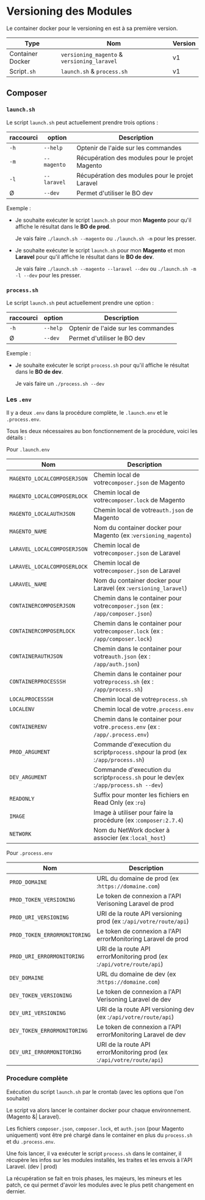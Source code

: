 # Versioning des Modules

Le container docker pour le versioning en est à sa première version.


| Type             | Nom                                         | Version |
| ---------------- | ------------------------------------------- | ------- |
| Container Docker | `versioning_magento` & `versioning_laravel` | v1      |
| Script`.sh`      | `launch.sh` & `process.sh`                  | v1      |

## Composer

### `launch.sh`

Le script `launch.sh` peut actuellement prendre trois options :


| raccourci | option      | Description                                       |
| --------- | ----------- | ------------------------------------------------- |
| `-h`      | `--help`    | Optenir de l'aide sur les commandes               |
| `-m`      | `--magento` | Récupération des modules pour le projet Magento   |
| `-l`      | `--laravel` | Récupération des modules pour le projet Laravel   |
| Ø         | `--dev`     | Permet d'utiliser le BO dev                       |

Exemple :

- Je souhaite exécuter le script `launch.sh` pour mon **Magento** pour qu'il affiche le résultat dans le **BO de prod**.

  Je vais faire `./launch.sh --magento` ou `./launch.sh -m` pour les presser.
- Je souhaite exécuter le script `launch.sh` pour mon **Magento** et mon **Laravel** pour qu'il affiche le résultat dans le **BO de dev**.

  Je vais faire `./launch.sh --magento --laravel --dev` ou `./launch.sh -m -l --dev` pour les presser.

### `process.sh`

Le script `launch.sh` peut actuellement prendre une option :


| raccourci | option   | Description                         |
| --------- | -------- | ----------------------------------- |
| `-h`      | `--help` | Optenir de l'aide sur les commandes |
| Ø         | `--dev`  | Permet d'utiliser le BO dev         |

Exemple :

- Je souhaite exécuter le script `process.sh` pour qu'il affiche le résultat dans le **BO de dev**.

  Je vais faire un `./process.sh --dev`

### Les `.env`

Il y a deux `.env` dans la procédure complète, le `.launch.env` et le `.process.env`.

Tous les deux nécessaires au bon fonctionnement de la procédure, voici les détails :

Pour `.launch.env`


| Nom                         | Description                                                                         |
| --------------------------- | ----------------------------------------------------------------------------------- |
| `MAGENTO_LOCALCOMPOSERJSON` | Chemin local de votre`composer.json` de Magento                                     |
| `MAGENTO_LOCALCOMPOSERLOCK` | Chemin local de votre`composer.lock` de Magento                                     |
| `MAGENTO_LOCALAUTHJSON`     | Chemin local de votre`auth.json` de Magento                                         |
| `MAGENTO_NAME`              | Nom du container docker pour Magento (ex :`versioning_magento`)                     |
| `LARAVEL_LOCALCOMPOSERJSON` | Chemin local de votre`composer.json` de Laravel                                     |
| `LARAVEL_LOCALCOMPOSERLOCK` | Chemin local de votre`composer.json` de Laravel                                     |
| `LARAVEL_NAME`              | Nom du container docker pour Laravel (ex :`versioning_laravel`)                     |
| `CONTAINERCOMPOSERJSON`     | Chemin dans le container pour votre`composer.json` (ex : `/app/composer.json`)      |
| `CONTAINERCOMPOSERLOCK`     | Chemin dans le container pour votre`composer.lock` (ex : `/app/composer.lock`)      |
| `CONTAINERAUTHJSON`         | Chemin dans le container pour votre`auth.json` (ex : `/app/auth.json`)              |
| `CONTAINERPROCESSSH`        | Chemin dans le container pour votre`process.sh` (ex : `/app/process.sh`)            |
| `LOCALPROCESSSH`            | Chemin local de votre`process.sh`                                                   |
| `LOCALENV`                  | Chemin local de votre`.process.env`                                                 |
| `CONTAINERENV`              | Chemin dans le container pour votre`.process.env` (ex : `/app/.process.env`)        |
| `PROD_ARGUMENT`             | Commande d'execution du script`process.sh`pour la prod (ex :`/app/process.sh`)      |
| `DEV_ARGUMENT`              | Commande d'execution du script`process.sh` pour le dev(ex :`/app/process.sh --dev`) |
| `READONLY`                  | Suffix pour monter les fichiers en Read Only (ex :`ro`)                             |
| `IMAGE`                     | Image à utiliser pour faire la procédure (ex :`composer:2.7.4`)                     |
| `NETWORK`                   | Nom du NetWork docker à associer (ex :`local_host`)                                 |

Pour `.process.env`


| Nom                          | Description                                                           |
| ---------------------------- | --------------------------------------------------------------------- |
| `PROD_DOMAINE`               | URL du domaine de prod (ex :`https://domaine.com`)                    |
| `PROD_TOKEN_VERSIONING`      | Le token de connexion a l'API Verisoning Laravel de prod              |
| `PROD_URI_VERSIONING`        | URI de la route API versioning prod (ex :`/api/votre/route/api`)      |
| `PROD_TOKEN_ERRORMONITORING` | Le token de connexion a l'API errorMonitoring Laravel de prod         |
| `PROD_URI_ERRORMONITORING`   | URI de la route API errorMonitoring prod (ex :`/api/votre/route/api`) |
| `DEV_DOMAINE`                | URL du domaine de dev (ex :`https://domaine.com`)                     |
| `DEV_TOKEN_VERSIONING`       | Le token de connexion a l'API Verisoning Laravel de dev               |
| `DEV_URI_VERSIONING`         | URI de la route API versioning dev (ex :`/api/votre/route/api`)       |
| `DEV_TOKEN_ERRORMONITORING`  | Le token de connexion a l'API errorMonitoring Laravel de dev          |
| `DEV_URI_ERRORMONITORING`    | URI de la route API errorMonitoring prod (ex :`/api/votre/route/api`) |

### Procedure complète

Exécution du script `launch.sh` par le crontab (avec les options que l'on souhaite)

Le script va alors lancer le container docker pour chaque environnement. (Magento &| Laravel).

Les fichiers `composer.json`, `composer.lock`, et `auth.json` (pour Magento uniquement) vont être pré chargé dans le container en plus du `process.sh` et du `.process.env`.

Une fois lancer, il va exécuter le script `process.sh` dans le container, il récupère les infos sur les modules installés, les traites et les envois à l'API Laravel. (dev | prod)

La récupération se fait en trois phases, les majeurs, les mineurs et les patch, ce qui permet d'avoir les modules avec le plus petit changement en dernier.
